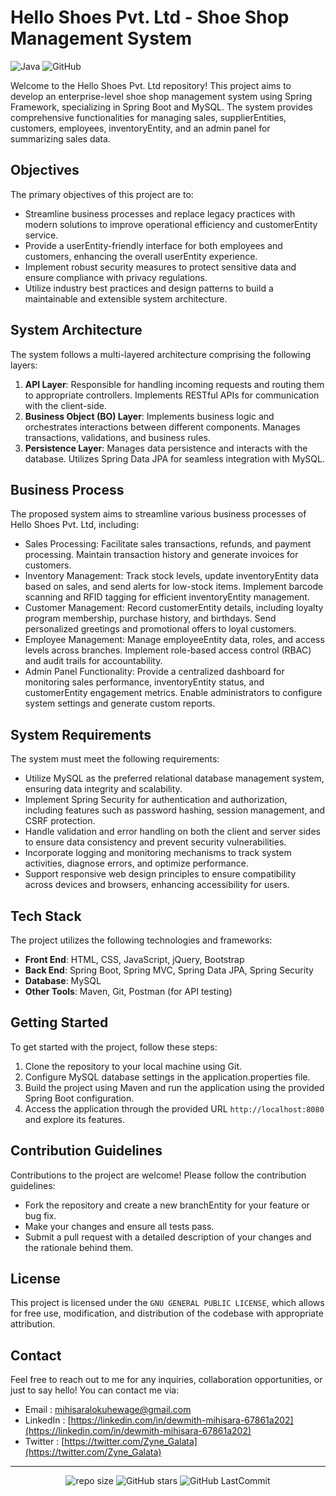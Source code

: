 # Hello Shoes Pvt. Ltd - Shoe Shop Management System

![Java](https://img.shields.io/badge/Java-21-orange) ![GitHub](https://img.shields.io/github/license/DewmithMihisara/hello-shoes-pvt-ltd)

Welcome to the Hello Shoes Pvt. Ltd repository! This project aims to develop an enterprise-level shoe shop management system using Spring Framework, specializing in Spring Boot and MySQL. The system provides comprehensive functionalities for managing sales, supplierEntities, customers, employees, inventoryEntity, and an admin panel for summarizing sales data.

## Objectives
The primary objectives of this project are to:
- Streamline business processes and replace legacy practices with modern solutions to improve operational efficiency and customerEntity service.
- Provide a userEntity-friendly interface for both employees and customers, enhancing the overall userEntity experience.
- Implement robust security measures to protect sensitive data and ensure compliance with privacy regulations.
- Utilize industry best practices and design patterns to build a maintainable and extensible system architecture.

## System Architecture
The system follows a multi-layered architecture comprising the following layers:
1. **API Layer**: Responsible for handling incoming requests and routing them to appropriate controllers. Implements RESTful APIs for communication with the client-side.
2. **Business Object (BO) Layer**: Implements business logic and orchestrates interactions between different components. Manages transactions, validations, and business rules.
3. **Persistence Layer**: Manages data persistence and interacts with the database. Utilizes Spring Data JPA for seamless integration with MySQL.

## Business Process
The proposed system aims to streamline various business processes of Hello Shoes Pvt. Ltd, including:
- Sales Processing: Facilitate sales transactions, refunds, and payment processing. Maintain transaction history and generate invoices for customers.
- Inventory Management: Track stock levels, update inventoryEntity data based on sales, and send alerts for low-stock items. Implement barcode scanning and RFID tagging for efficient inventoryEntity management.
- Customer Management: Record customerEntity details, including loyalty program membership, purchase history, and birthdays. Send personalized greetings and promotional offers to loyal customers.
- Employee Management: Manage employeeEntity data, roles, and access levels across branches. Implement role-based access control (RBAC) and audit trails for accountability.
- Admin Panel Functionality: Provide a centralized dashboard for monitoring sales performance, inventoryEntity status, and customerEntity engagement metrics. Enable administrators to configure system settings and generate custom reports.

## System Requirements
The system must meet the following requirements:
- Utilize MySQL as the preferred relational database management system, ensuring data integrity and scalability.
- Implement Spring Security for authentication and authorization, including features such as password hashing, session management, and CSRF protection.
- Handle validation and error handling on both the client and server sides to ensure data consistency and prevent security vulnerabilities.
- Incorporate logging and monitoring mechanisms to track system activities, diagnose errors, and optimize performance.
- Support responsive web design principles to ensure compatibility across devices and browsers, enhancing accessibility for users.

## Tech Stack
The project utilizes the following technologies and frameworks:
- **Front End**: HTML, CSS, JavaScript, jQuery, Bootstrap
- **Back End**: Spring Boot, Spring MVC, Spring Data JPA, Spring Security
- **Database**: MySQL
- **Other Tools**: Maven, Git, Postman (for API testing)

## Getting Started
To get started with the project, follow these steps:
1. Clone the repository to your local machine using Git.
2. Configure MySQL database settings in the application.properties file.
3. Build the project using Maven and run the application using the provided Spring Boot configuration.
4. Access the application through the provided URL `http://localhost:8080` and explore its features.

## Contribution Guidelines
Contributions to the project are welcome! Please follow the contribution guidelines:
- Fork the repository and create a new branchEntity for your feature or bug fix.
- Make your changes and ensure all tests pass.
- Submit a pull request with a detailed description of your changes and the rationale behind them.

## License
This project is licensed under the `GNU GENERAL PUBLIC LICENSE`, which allows for free use, modification, and distribution of the codebase with appropriate attribution.

## Contact

Feel free to reach out to me for any inquiries, collaboration opportunities, or just to say hello! You can contact me via:

* Email : mihisaralokuhewage@gmail.com
* LinkedIn : [https://linkedin.com/in/dewmith-mihisara-67861a202](https://linkedin.com/in/dewmith-mihisara-67861a202)
* Twitter : [https://twitter.com/Zyne_Galata](https://twitter.com/Zyne_Galata)

***
</h5>
<div align="center">
  
![repo size](https://img.shields.io/github/repo-size/DewmithMihisara/hello-shoes-pvt-ltd?label=Repo%20Size&style=for-the-badge&labelColor=black&color=20bf6b)
![GitHub stars](https://img.shields.io/github/stars/DewmithMihisara/hello-shoes-pvt-ltd?&labelColor=black&color=f7b731&style=for-the-badge)
![GitHub LastCommit](https://img.shields.io/github/last-commit/DewmithMihisara/hello-shoes-pvt-ltd?logo=github&labelColor=black&color=d1d8e0&style=for-the-badge)

</div>

